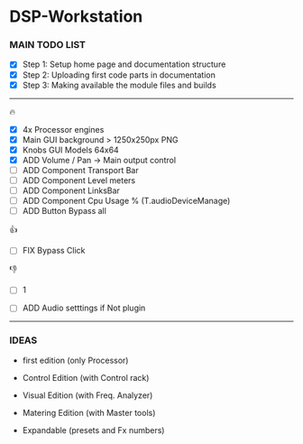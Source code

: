 # DSP-Workstation

### MAIN TODO LIST
- [x] Step 1: Setup home page and documentation structure
- [x] Step 2: Uploading first code parts in documentation
- [x] Step 3: Making available the module files and builds

---

:fire:

- [x] 4x Processor engines
- [x] Main GUI background > 1250x250px PNG
- [x] Knobs GUI Models 64x64
- [x] ADD Volume / Pan -> Main output control
- [ ] ADD Component Transport Bar
- [ ] ADD Component Level meters
- [ ] ADD Component LinksBar
- [ ] ADD Component Cpu Usage % (T.audioDeviceManage)
- [ ] ADD Button Bypass all

:+1:
- [ ] FIX Bypass Click

:-1:
- [ ] 1
- [ ] ADD Audio setttings if Not plugin



---

### IDEAS

* first edition (only Processor)
* Control Edition (with Control rack)
* Visual Edition (with Freq. Analyzer)
* Matering Edition (with Master tools)

* Expandable (presets and Fx numbers)

